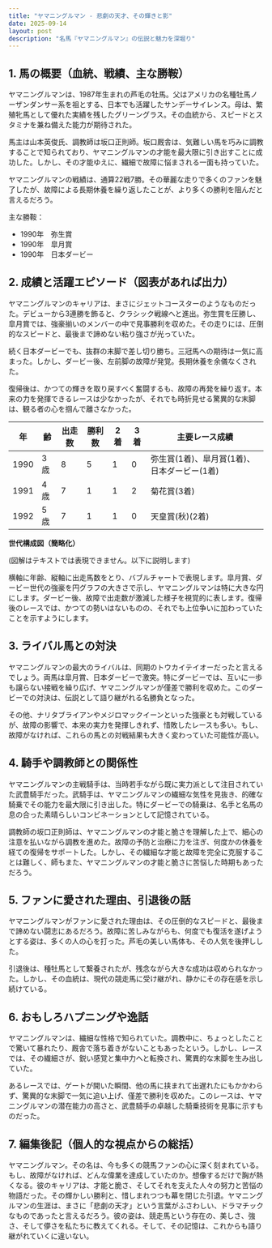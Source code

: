 ```yaml
---
title: "ヤマニングルマン - 悲劇の天才、その輝きと影"
date: 2025-09-14
layout: post
description: "名馬『ヤマニングルマン』の伝説と魅力を深堀り"
---
```


## 1. 馬の概要（血統、戦績、主な勝鞍）

ヤマニングルマンは、1987年生まれの芦毛の牡馬。父はアメリカの名種牡馬ノーザンダンサー系を祖とする、日本でも活躍したサンデーサイレンス。母は、繁殖牝馬として優れた実績を残したグリーングラス。その血統から、スピードとスタミナを兼ね備えた能力が期待された。

馬主は山本英俊氏、調教師は坂口正則師。坂口厩舎は、気難しい馬を巧みに調教することで知られており、ヤマニングルマンの才能を最大限に引き出すことに成功した。しかし、その才能ゆえに、繊細で故障に悩まされる一面も持っていた。

ヤマニングルマンの戦績は、通算22戦7勝。その華麗な走りで多くのファンを魅了したが、故障による長期休養を繰り返したことが、より多くの勝利を阻んだと言えるだろう。

主な勝鞍：
* 1990年　弥生賞
* 1990年　皐月賞
* 1990年　日本ダービー


## 2. 成績と活躍エピソード（図表があれば出力）

ヤマニングルマンのキャリアは、まさにジェットコースターのようなものだった。デビューから3連勝を飾ると、クラシック戦線へと進出。弥生賞を圧勝し、皐月賞では、強豪揃いのメンバーの中で見事勝利を収めた。その走りには、圧倒的なスピードと、最後まで諦めない粘り強さが光っていた。

続く日本ダービーでも、抜群の末脚で差し切り勝ち。三冠馬への期待は一気に高まった。しかし、ダービー後、左前脚の故障が発覚。長期休養を余儀なくされた。

復帰後は、かつての輝きを取り戻すべく奮闘するも、故障の再発を繰り返す。本来の力を発揮できるレースは少なかったが、それでも時折見せる驚異的な末脚は、観る者の心を掴んで離さなかった。


| 年 | 齢 | 出走数 | 勝利数 | 2着 | 3着 | 主要レース成績 |
|---|---|---|---|---|---|---|
| 1990 | 3歳 | 8 | 5 | 1 | 0 | 弥生賞(1着)、皐月賞(1着)、日本ダービー(1着) |
| 1991 | 4歳 | 7 | 1 | 1 | 2 | 菊花賞(3着) |
| 1992 | 5歳 | 7 | 1 | 1 | 0 | 天皇賞(秋)(2着) |


**世代構成図（簡略化）**

(図解はテキストでは表現できません。以下に説明します)

横軸に年齢、縦軸に出走馬数をとり、バブルチャートで表現します。皐月賞、ダービー世代の強豪を円グラフの大きさで示し、ヤマニングルマンは特に大きな円にします。ダービー後、故障で出走数が激減した様子を視覚的に表します。復帰後のレースでは、かつての勢いはないものの、それでも上位争いに加わっていたことを示すようにします。


## 3. ライバル馬との対決

ヤマニングルマンの最大のライバルは、同期のトウカイテイオーだったと言えるでしょう。両馬は皐月賞、日本ダービーで激突。特にダービーでは、互いに一歩も譲らない接戦を繰り広げ、ヤマニングルマンが僅差で勝利を収めた。このダービーでの対決は、伝説として語り継がれる名勝負となった。

その他、ナリタブライアンやメジロマックイーンといった強豪とも対戦しているが、故障の影響で、本来の実力を発揮しきれず、惜敗したレースも多い。もし、故障がなければ、これらの馬との対戦結果も大きく変わっていた可能性が高い。


## 4. 騎手や調教師との関係性

ヤマニングルマンの主戦騎手は、当時若手ながら既に実力派として注目されていた武豊騎手だった。武騎手は、ヤマニングルマンの繊細な気性を見抜き、的確な騎乗でその能力を最大限に引き出した。特にダービーでの騎乗は、名手と名馬の息の合った素晴らしいコンビネーションとして記憶されている。

調教師の坂口正則師は、ヤマニングルマンの才能と脆さを理解した上で、細心の注意を払いながら調教を進めた。故障の予防と治療に力を注ぎ、何度かの休養を経ての復帰をサポートした。しかし、その繊細な才能と故障を完全に克服することは難しく、師もまた、ヤマニングルマンの才能と脆さに苦悩した時期もあっただろう。


## 5. ファンに愛された理由、引退後の話

ヤマニングルマンがファンに愛された理由は、その圧倒的なスピードと、最後まで諦めない闘志にあるだろう。故障に苦しみながらも、何度でも復活を遂げようとする姿は、多くの人の心を打った。芦毛の美しい馬体も、その人気を後押しした。

引退後は、種牡馬として繋養されたが、残念ながら大きな成功は収められなかった。しかし、その血統は、現代の競走馬に受け継がれ、静かにその存在感を示し続けている。


## 6. おもしろハプニングや逸話

ヤマニングルマンは、繊細な性格で知られていた。調教中に、ちょっとしたことで驚いて暴れたり、厩舎で落ち着きがないこともあったという。しかし、レースでは、その繊細さが、鋭い感覚と集中力へと転換され、驚異的な末脚を生み出していた。

あるレースでは、ゲートが開いた瞬間、他の馬に挟まれて出遅れたにもかかわらず、驚異的な末脚で一気に追い上げ、僅差で勝利を収めた。このレースは、ヤマニングルマンの潜在能力の高さと、武豊騎手の卓越した騎乗技術を見事に示すものだった。


## 7. 編集後記（個人的な視点からの総括）

ヤマニングルマン。その名は、今も多くの競馬ファンの心に深く刻まれている。もし、故障がなければ、どんな偉業を達成していたのか。想像するだけで胸が熱くなる。彼のキャリアは、才能と脆さ、そしてそれを支えた人々の努力と苦悩の物語だった。その輝かしい勝利と、惜しまれつつも幕を閉じた引退。ヤマニングルマンの生涯は、まさに「悲劇の天才」という言葉がふさわしい、ドラマチックなものであったと言えるだろう。彼の姿は、競走馬という存在の、美しさ、強さ、そして儚さを私たちに教えてくれる。そして、その記憶は、これからも語り継がれていくに違いない。
